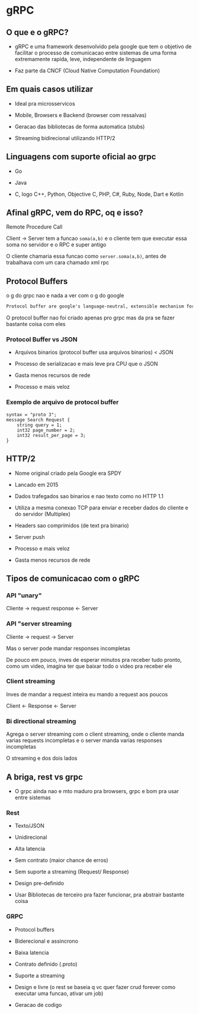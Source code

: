 # gRPC

## O que e o gRPC?

- gRPC e uma framework desenvolvido pela google que tem o objetivo de facilitar o processo de comunicacao entre sistemas de uma forma extremamente rapida, leve, independente de linguagem

- Faz parte da CNCF (Cloud Native Computation Foundation)

## Em quais casos utilizar

- Ideal pra microsservicos

- Mobile, Browsers e Backend (browser com ressalvas)

- Geracao das bibliotecas de forma automatica (stubs)

- Streaming bidirecional utilizando HTTP/2

## Linguagens com suporte oficial ao grpc

- Go

- Java

- C, logo C++, Python, Objective C, PHP, C#, Ruby, Node, Dart e Kotlin

## Afinal gRPC, vem do RPC, oq e isso?

Remote Procedure Call

Client -> Server tem a funcao `soma(a,b)` e o cliente tem que executar essa soma no servidor e o RPC e super antigo

O cliente chamaria essa funcao como `server.soma(a,b)`, antes de trabalhava com um cara chamado xml rpc

## Protocol Buffers

o g do grpc nao e nada a ver com o g do google

```txt
Protocol buffer are google's language-neutral, extensible mechanism for serializing structured data - think XML, but smaller, faster and simpler
```

O protocol buffer nao foi criado apenas pro grpc mas da pra se fazer bastante coisa com eles

### Protocol Buffer vs JSON

- Arquivos binarios (protocol buffer usa arquivos binarios) < JSON

- Processo de serializacao e mais leve pra CPU que o JSON

- Gasta menos recursos de rede

- Processo e mais veloz

### Exemplo de arquivo de protocol buffer

```buffer
syntax = "proto 3";
message Search Request {
    string query = 1;
    int32 page_number = 2;
    int32 result_per_page = 3;
}
```

## HTTP/2

- Nome original criado pela Google era SPDY

- Lancado em 2015

- Dados trafegados sao binarios e nao texto como no HTTP 1.1

- Utiliza a mesma conexao TCP para enviar e receber dados do cliente e do servidor (Multiplex)

- Headers sao comprimidos (de text pra binario)

- Server push

- Processo e mais veloz

- Gasta menos recursos de rede

##  Tipos de comunicacao com o gRPC 

### API "unary"

Cliente -> request response <- Server

### API "server streaming

Cliente -> request -> Server

Mas o server pode mandar responses incompletas

De pouco em pouco, inves de esperar minutos pra receber tudo pronto, como um video, imagina ter que baixar todo o video pra receber ele

### Client streaming

Inves de mandar a request inteira eu mando a request aos poucos 

Client <- Response <- Server

### Bi directional streaming

Agrega o server streaming com o client streaming, onde o cliente manda varias requests incompletas e o server manda varias responses incompletas

O streaming e dos dois lados

## A briga, rest vs grpc

- O grpc ainda nao e mto maduro pra browsers, grpc e bom pra usar entre sistemas

### Rest

- Texto/JSON

- Unidirecional

- Alta latencia

- Sem contrato (maior chance de erros)

- Sem suporte a streaming (Request/ Response)

- Design pre-definido

- Usar Bibliotecas de terceiro pra fazer funcionar, pra abstrair bastante coisa

### GRPC

- Protocol buffers

- Biderecional e assincrono

- Baixa latencia

- Contrato definido (.proto)

- Suporte a streaming

- Design e livre (o rest se baseia q vc quer fazer crud forever como executar uma funcao, ativar um job)

- Geracao de codigo 
